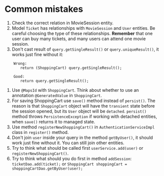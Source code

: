 # Common mistakes

1. Check the correct relation in MovieSession entity. 
1. Model `Ticket` has relationships with `MovieSession` and `User` entities. 
    Be careful choosing the type of these relationships. 
    __Remember__ that one user can buy many tickets, and many users can attend one movie session.
1. Don't cast result of `query.getSingleResult()` or `query.uniqueResult()`, it works just fine without it:
```
    Wrong:
       return (ShoppingCart) query.getSingleResult();
    
    Good:
       return query.getSingleResult();
```
1. Use `@MapsId` with `ShoppingCart`. Think about whether to use an annotation `@GeneratedValue` in `ShoppingCart`.
1. For saving ShoppingCart use `save()` method instead of `persist()`. 
The reason is that `ShoppingCart` object will have the `transient` state before the session opened, but its `User` object will be `detached`. 
`persist()` method throws `PersistenceException` if working with detached entities, when `save()` returns it to managed state.
1. Use method `registerNewShoppingCart()` in `AuthenticationServiceImpl` class in `register()` method.
1. Don't join `user` inside your query in the method `getByUser()`, it should work just fine without it. You can still join other entities.
1. Try to think what should be called first `userService.add(user)` or `registerNewShoppingCart()`.
1. Try to think what should you do first in method `addSession`: 
`ticketDao.add(ticket);` or `ShoppingCart shoppingCart = shoppingCartDao.getByUser(user);`
